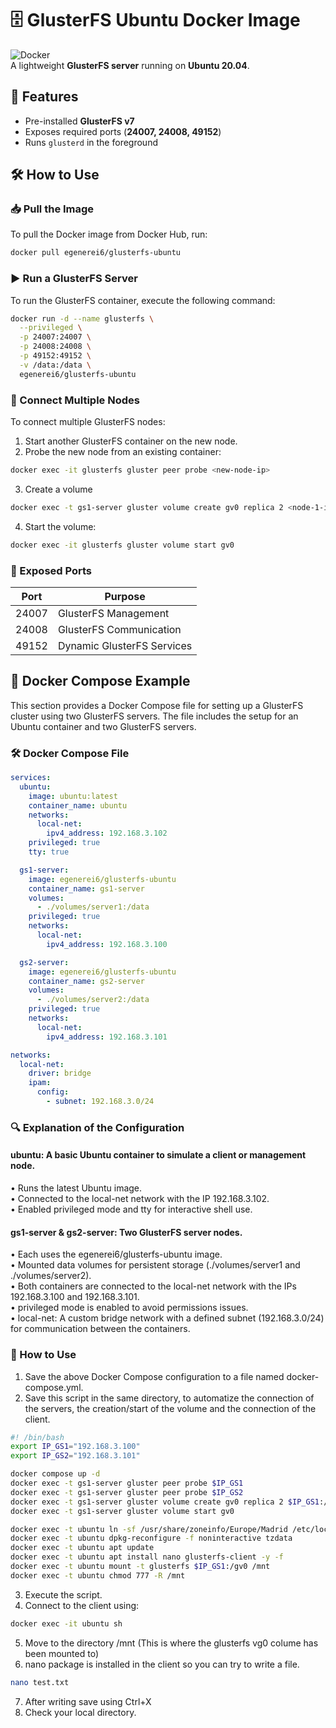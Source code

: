 # 🗄️ GlusterFS Ubuntu Docker Image

![Docker](https://img.shields.io/badge/Docker-GlusterFS-blue?logo=docker)  
A lightweight **GlusterFS server** running on **Ubuntu 20.04**.

## 🚀 Features
- Pre-installed **GlusterFS v7**
- Exposes required ports (**24007, 24008, 49152**)
- Runs `glusterd` in the foreground

## 🛠️ How to Use

### 📥 Pull the Image
To pull the Docker image from Docker Hub, run:
```bash
docker pull egenerei6/glusterfs-ubuntu
```

### ▶️ Run a GlusterFS Server
To run the GlusterFS container, execute the following command:
```bash
docker run -d --name glusterfs \
  --privileged \
  -p 24007:24007 \
  -p 24008:24008 \
  -p 49152:49152 \
  -v /data:/data \
  egenerei6/glusterfs-ubuntu
```

### 🔗 Connect Multiple Nodes
To connect multiple GlusterFS nodes:

1. Start another GlusterFS container on the new node.
2. Probe the new node from an existing container:
```bash 
docker exec -it glusterfs gluster peer probe <new-node-ip>
```
3. Create a volume
```bash
docker exec -t gs1-server gluster volume create gv0 replica 2 <node-1-ip>:/data/brick1 <node-2-ip>:/data/brick1 force
```
4. Start the volume:
```bash
docker exec -it glusterfs gluster volume start gv0
```
### 📌 Exposed Ports
| Port  | Purpose                     |
|-------|-----------------------------|
| 24007 | GlusterFS Management        |
| 24008 | GlusterFS Communication     |
| 49152 | Dynamic GlusterFS Services  |

## 📄 Docker Compose Example
This section provides a Docker Compose file for setting up a GlusterFS cluster using two GlusterFS servers. The file includes the setup for an Ubuntu container and two GlusterFS servers.
### 🛠️ Docker Compose File
```yaml
services:
  ubuntu:
    image: ubuntu:latest
    container_name: ubuntu
    networks:
      local-net:
        ipv4_address: 192.168.3.102
    privileged: true
    tty: true

  gs1-server:
    image: egenerei6/glusterfs-ubuntu
    container_name: gs1-server
    volumes:
      - ./volumes/server1:/data
    privileged: true
    networks:
      local-net:
        ipv4_address: 192.168.3.100

  gs2-server:
    image: egenerei6/glusterfs-ubuntu
    container_name: gs2-server
    volumes:
      - ./volumes/server2:/data
    privileged: true
    networks:
      local-net:
        ipv4_address: 192.168.3.101

networks:
  local-net:
    driver: bridge
    ipam:
      config:
        - subnet: 192.168.3.0/24
```
### 🔍 Explanation of the Configuration
#### ubuntu: A basic Ubuntu container to simulate a client or management node.

• Runs the latest Ubuntu image.  
• Connected to the local-net network with the IP 192.168.3.102.  
• Enabled privileged mode and tty for interactive shell use.  

#### gs1-server & gs2-server: Two GlusterFS server nodes.

• Each uses the egenerei6/glusterfs-ubuntu image.  
• Mounted data volumes for persistent storage (./volumes/server1 and ./volumes/server2).  
• Both containers are connected to the local-net network with the IPs 192.168.3.100 and 192.168.3.101.  
• privileged mode is enabled to avoid permissions issues.  
• local-net: A custom bridge network with a defined subnet (192.168.3.0/24) for communication between the containers.  

### 🔗 How to Use
1. Save the above Docker Compose configuration to a file named docker-compose.yml.
2. Save this script in the same directory, to automatize the connection of the servers, the creation/start of the volume and the connection of the client.
```bash
#! /bin/bash
export IP_GS1="192.168.3.100"
export IP_GS2="192.168.3.101"

docker compose up -d 
docker exec -t gs1-server gluster peer probe $IP_GS1
docker exec -t gs1-server gluster peer probe $IP_GS2
docker exec -t gs1-server gluster volume create gv0 replica 2 $IP_GS1:/data/brick1 $IP_GS2:/data/brick1 force
docker exec -t gs1-server gluster volume start gv0

docker exec -t ubuntu ln -sf /usr/share/zoneinfo/Europe/Madrid /etc/localtime
docker exec -t ubuntu dpkg-reconfigure -f noninteractive tzdata
docker exec -t ubuntu apt update
docker exec -t ubuntu apt install nano glusterfs-client -y -f
docker exec -t ubuntu mount -t glusterfs $IP_GS1:/gv0 /mnt
docker exec -t ubuntu chmod 777 -R /mnt
```
3. Execute the script.
4. Connect to the client using:
``` bash
docker exec -it ubuntu sh
```
5. Move to the directory /mnt (This is where the glusterfs vg0 colume has been mounted to)
6. nano package is installed in the client so you can try to write a file.
```bash
nano test.txt
```
7. After writing save using Ctrl+X 
8. Check your local directory.
